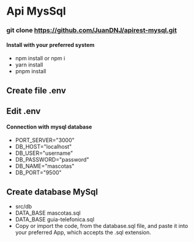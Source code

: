 # Api MysSql
### git clone https://github.com/JuanDNJ/apirest-mysql.git

#### Install with your preferred system
- npm install or npm i
- yarn install
- pnpm install

##  Create file .env
##  Edit .env
#### Connection with mysql database
- PORT_SERVER="3000"
- DB_HOST="localhost"
- DB_USER="username"
- DB_PASSWORD="password"
- DB_NAME="mascotas"
- DB_PORT="9500"

## Create database MySql
- src/db
- DATA_BASE mascotas.sql
- DATA_BASE guia-telefonica.sql
- Copy or import the code, from the database.sql file, and paste it into your preferred App, which accepts the .sql extension.

